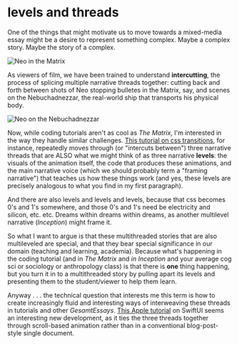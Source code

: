 # levels and threads

One of the things that might motivate us to move towards a mixed-media essay might be a desire to represent something complex. Maybe a complex story. Maybe the story of a complex.

![Neo in the Matrix](https://media.comicbook.com/2019/04/matrix-1165629-1280x0.jpeg)

As viewers of film, we have been trained to understand **intercutting**, the process of splicing multiple narrative threads together: cutting back and forth between shots of Neo stopping bulletes in the Matrix, say, and scenes on the Nebuchadnezzar, the real-world ship that transports his physical body.

![Neo on the Nebuchadnezzar](https://static.hollywoodreporter.com/sites/default/files/2019/03/the_matrix_1999-photofest_still_2-embed_-2019-compressed.jpg)

Now, while coding tutorials aren't as cool as *The Matrix*, I'm interested in the way they handle similar challenges. [This tutorial on css transitions](https://www.joshwcomeau.com/animation/css-transitions/), for instance, repeatedly moves through (or "intercuts between") three narrative threads that are ALSO what we might think of as three narrative **levels**: the visuals of the animation itself, the code that produces these animations, and the main narrative voice (which we should probably term a "framing narrative") that teaches us how these things work (and yes, these levels are precisely analogous to what you find in my first paragraph). 

And there are also levels and levels and levels, because that css becomes 0's and 1's somewhere, and those 0's and 1's need be electricity and silicon, etc. etc. Dreams within dreams within dreams, as another multilevel narrative (*Inception*) might frame it.

So what I want to argue is that these multithreaded stories that are also multileveled are special, and that they bear special significance in our domain (teaching and learning, academia). Because what's happening in the coding tutorial (and in *The Matrix* and *in Inception* and your average cog sci or sociology or anthropology class) is that there is **one** thing happening, but you turn it in to a multithreaded story by pulling apart its levels and presenting them to the student/viewer to help them learn. 

Anyway . . . the technical question that interests me this term is how to create increasingly fluid and interesting ways of interweaving these threads in tutorials and other *GesamtEssays*. [This Apple tutorial](https://developer.apple.com/tutorials/swiftui/creating-and-combining-views) on SwiftUI seems an interesting new development, as it ties the three threads together through scroll-based animation rather than in a conventional blog-post-style single document.
